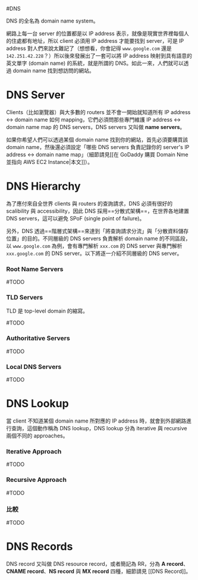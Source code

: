 #DNS 

DNS 的全名為 domain name system。

網路上每一台 server 的位置都是以 IP address 表示，就像是現實世界裡每個人的住處都有地址，所以 client 必須用 IP address 才能要找到 server，可是 IP address 對人們來說太難記了（想想看，你會記得 `www.google.com` 還是 `142.251.42.228`？）所以後來發展出了一套可以將 IP address 映射到具有語意的英文單字 (domain name) 的系統，就是所謂的 DNS。如此一來，人們就可以透過 domain name 找到想訪問的網站。

# DNS Server

Clients（比如瀏覽器）與大多數的 routers 並不會一開始就知道所有 IP address ↔ domain name 如何 mapping，它們必須問那些專門維護 IP address ↔ domain name map 的 DNS servers，DNS servers 又叫做 **name servers**。

如果你希望人們可以透過某個 domain name 找到你的網站，首先必須要購買該 domain name，然後還必須設定「哪些 DNS servers 負責記錄你的 server's IP address ↔ domain name map」（細節請見[[在 GoDaddy 購買 Domain Nme 並指向 AWS EC2 Instance|本文]]）。

# DNS Hierarchy

為了應付來自全世界 clients 與 routers 的查詢請求，DNS 必須有很好的 scalibility 與 accessibility，因此 DNS 採用==分散式架構==，在世界各地建置 DNS servers，這可以避免 SPoF (single point of failure)。

另外，DNS 透過==階層式架構==來達到「將查詢請求分流」與「分散資料儲存位置」的目的。不同層級的 DNS servers 負責解析 domain name 的不同區段，以 `www.google.com` 為例，會有專門解析 `xxx.com` 的 DNS server 與專門解析 `xxx.google.com` 的 DNS server。以下將逐一介紹不同層級的 DNS server。

### Root Name Servers

#TODO 

### TLD Servers

TLD 是 top-level domain 的縮寫。

#TODO 

### Authoritative Servers

#TODO 

### Local DNS Servers

#TODO 

# DNS Lookup

當 client 不知道某個 domain name 所對應的 IP address 時，就會到外部網路進行查詢，這個動作稱為 DNS lookup，DNS lookup 分為 iterative 與 recursive 兩個不同的 approaches。

### Iterative Approach

#TODO 

### Recursive Approach

#TODO 

### 比較

#TODO 

# DNS Records

DNS record 又叫做 DNS resource record，或者簡記為 RR，分為 **A record**、**CNAME record**、**NS record** 與 **MX record** 四種，細節請見 [[DNS Record]]。
